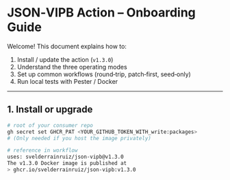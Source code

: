 # JSON‑VIPB Action – Onboarding Guide

Welcome!  This document explains how to:

1.  Install / update the action (`v1.3.0`)
2.  Understand the three operating modes
3.  Set up common workflows (round‑trip, patch‑first, seed‑only)
4.  Run local tests with Pester / Docker

---

## 1. Install or upgrade

```bash
# root of your consumer repo
gh secret set GHCR_PAT <YOUR_GITHUB_TOKEN_WITH_write:packages>
# (Only needed if you host the image privately)

# reference in workflow
uses: svelderrainruiz/json-vipb@v1.3.0
The v1.3.0 Docker image is published at
> ghcr.io/svelderrainruiz/json-vipb:v1.3.0